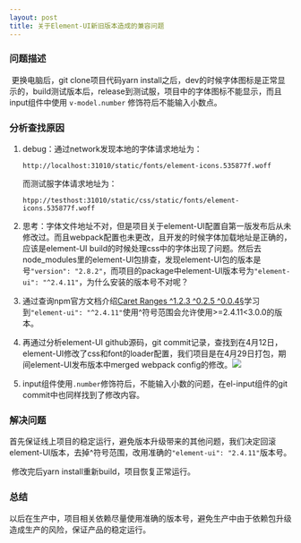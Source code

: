```yaml
---
layout: post
title: 关于Element-UI新旧版本造成的兼容问题
---
```


### 问题描述
​	更换电脑后，git clone项目代码yarn install之后，dev的时候字体图标是正常显示的，build测试版本后，release到测试服，项目中的字体图标不能显示，而且input组件中使用 ```v-model.number``` 修饰符后不能输入小数点。

### 分析查找原因

1. debug：通过network发现本地的字体请求地址为：

   ```http://localhost:31010/static/fonts/element-icons.535877f.woff```

   而测试服字体请求地址为：

   ```htpp://testhost:31010/static/css/static/fonts/element-icons.535877f.woff```

2. 思考：字体文件地址不对，但是项目关于element-UI配置自第一版发布后从未修改过。而且webpack配置也未更改，且开发的时候字体加载地址是正确的，应该是element-UI build的时候处理css中的字体出现了问题。然后去node_modules里的element-UI包排查，发现element-UI包的版本是号```"version": "2.8.2"```，而项目的package中element-UI版本号为```"element-ui": "^2.4.11"```，为什么安装的版本号不对呢？

3. 通过查询npm官方文档介绍[Caret Ranges ^1.2.3 ^0.2.5 ^0.0.4§](https://docs.npmjs.com/misc/semver.html#caret-ranges-123-025-004)学习到```"element-ui": "^2.4.11"```使用^符号范围会允许使用>=2.4.11<3.0.0的版本。

4. 再通过分析element-UI github源码，git commit记录，查找到在4月12日，element-UI修改了css和font的loader配置，我们项目是在4月29日打包，期间element-UI发布版本中merged webpack config的修改。![](../images/element-git-commit-history.png)	

5. input组件使用```.number```修饰符后，不能输入小数的问题，在el-input组件的git commit中也同样找到了修改内容。

### 解决问题
​	首先保证线上项目的稳定运行，避免版本升级带来的其他问题，我们决定回滚element-UI版本，去掉^符号范围，改用准确的```"element-ui": "2.4.11"```版本号。

​	修改完后yarn install重新build，项目恢复正常运行。

### 总结
​	以后在生产中，项目相关依赖尽量使用准确的版本号，避免生产中由于依赖包升级造成生产的风险，保证产品的稳定运行。
